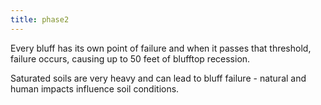 ```yaml
---
title: phase2
---
```

Every bluff has its own point of failure and when it passes that threshold, failure occurs, causing up to 50 feet of blufftop recession.

Saturated soils are very heavy and can lead to bluff failure - natural and human impacts influence soil conditions.
